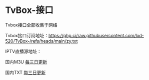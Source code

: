 # TvBox-接口
Tvbox接口全部收集于网络

Tvbox接口订阅地址：https://ghp.ci/raw.githubusercontent.com/lxd-520/TvBox-/refs/heads/main/zy.txt


IPTV直播源地址：

国内M3U [每三日更新](http://175.178.251.183:6689/live.m3u)

国内TXT [每三日更新](http://175.178.251.183:6689/live.txt)
